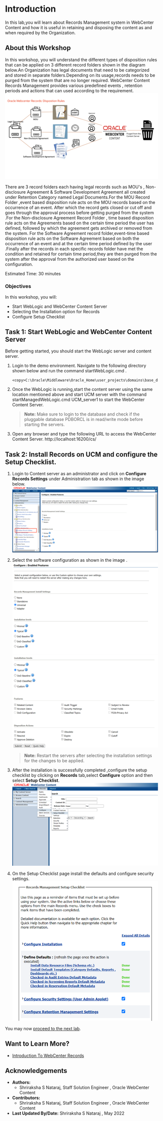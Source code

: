# Introduction
In this lab,you will learn about Records Management system in WebCenter Content and how it is useful in retaining and disposing the content as and when required by the Organization.

## About this Workshop

In this workshop, you will understand the different types of disposition rules that can be applied on 3 different record folders shown in the diagram below.An Organization has legal documents that need to be categorized and stored in separate folders.Depending on its usage,records needs to be purged from the system that are no longer required. WebCenter Content Records Management provides various predefined events , retention periods and actions that can used according to the requirement.
    ![Workshop Architecture](./images/workshop-architecture.png "Workshop Architecture")

There are 3 record folders each having legal records such as MOU's , Non-disclosure Agreement & Software Development Agreement all created under Retention Category named Legal Documents.For the MOU Record Folder ,event based disposition rule acts on the MOU records based on the occurrence of an event. After which the record gets closed or cut off and goes through the approval process before getting purged from the system .For the Non-disclosure Agreement Record Folder , time based disposition rule acts on the Agreements based on the certain time period the user has defined, followed by which the agreement gets archived or removed from the system. For the Software Agreement record folder,event-time based disposition rule acts on the Software Agreement based on both the occurrence of an event and at the certain time period defined by the user .Finally after the records in each specific records folder have met the condition and retained for certain time period,they are then purged from the system after the approval from the authorized user based on the configuration.

Estimated Time: 30 minutes

### Objectives

In this workshop, you will:
* Start WebLogic and WebCenter Content Server
* Selecting the Installation option for Records
* Configure Setup Checklist

## Task 1: Start WebLogic and WebCenter Content Server

Before getting started, you should start the WebLogic server and content server.

1.  Login to the demo environment. Navigate to the following directory shown below and run the command startWebLogic.cmd .
       ```
    <copy>C:\Oracle\Middleware\Oracle_Home\user_projects\domains\base_domain\bin</copy>
    ```

2.  Once the WebLogic is running,start the content server using the same location mentioned above and start UCM server    with the command startManagedWebLogic.cmd UCM_server1 to start the WebCenter Content Server.
    > **Note:** Make sure to login to the database and check if the pluggable database PDBORCL is in read/write mode before starting the servers.

3. Open any browser and type the following URL to access the WebCenter Content Server.
   http://localhost:16200/cs/


## Task 2: Install Records on UCM and configure the Setup Checklist.


1. Login to Content server as an administrator and click on **Configure Records Settings** under Administration tab as shown in the image below.
    ![This image shows how to configure record settings](./images/configure-records-settings.png "Configure Records Settings ")

2.  Select the software configuration as shown in the image . 
      ![Select the Installation Level as shown in the image.](./images/installation-level.png "Installation Level")
      ![Features Associated with the Installation Level chosen.](./images/installation-feature.png "Installation Feature")
 
    > **Note:** Restart the servers after selecting the installation settings for the changes to be applied.
  

3. After the installation is successfully completed ,configure the setup checklist by clicking on **Records** tab,select **Configure** option and then select **Setup Checklist**.
     ![Selecting the initial Setup checklist](./images/select-setup-checklist.png "Select SetUp CheckList ")

4. On the Setup Checklist page install the defaults and configure security settings.
     ![Configure the Initial Set Up checklist as shown in this image.](./images/initial-setup-checklist.png "Initial SetUp CheckList")


You may now [proceed to the next lab](#next).

## Want to Learn More?

* [Introduction To WebCenter Records](https://docs.oracle.com/en/middleware/webcenter/content/12.2.1.4/index.html)


## Acknowledgements

* **Authors:**
    * Shriraksha S Nataraj, Staff Solution Engineer , Oracle WebCenter Content
* **Contributors:**
    * Shriraksha S Nataraj, Staff Solution Engineer , Oracle WebCenter Content
* **Last Updated By/Date:** Shriraksha S Nataraj , May 2022
